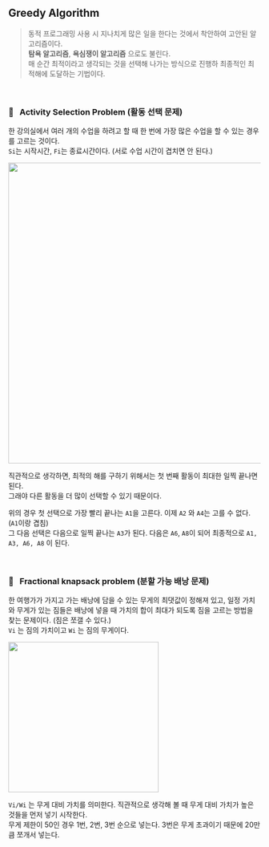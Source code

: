 ## Greedy Algorithm

> 동적 프로그래밍 사용 시 지나치게 많은 일을 한다는 것에서 착안하여 고안된 알고리즘이다.    
**탐욕 알고리즘**, **욕심쟁이 알고리즘** 으로도 불린다.   
매 순간 최적이라고 생각되는 것을 선택해 나가는 방식으로 진행하 최종적인 최적해에 도달하는 기법이다.

<br/>

### 📌 &nbsp; Activity Selection Problem (활동 선택 문제)

한 강의실에서 여러 개의 수업을 하려고 할 때 한 번에 가장 많은 수업을 할 수 있는 경우를 고르는 것이다.   
```Si```는 시작시간, ```Fi```는 종료시간이다. (서로 수업 시간이 겹치면 안 된다.)

<img src="./screenshots/greedy1.png" width="600">

직관적으로 생각하면, 최적의 해를 구하기 위해서는 첫 번째 활동이 최대한 일찍 끝나면 된다.    
그래야 다른 활동을 더 많이 선택할 수 있기 때문이다.

위의 경우 첫 선택으로 가장 빨리 끝나는 ```A1```을 고른다. 이제 ```A2``` 와 ```A4```는 고를 수 없다. (```A1```이랑 겹침)    
그 다음 선택은 다음으로 일찍 끝나는 ```A3```가 된다. 다음은 ```A6```, ```A8```이 되어 최종적으로 ``` A1, A3, A6, A8 ``` 이 된다.

<br/>


### 📌 &nbsp; Fractional knapsack problem (분할 가능 배낭 문제)

한 여행가가 가지고 가는 배낭에 담을 수 있는 무게의 최댓값이 정해져 있고, 일정 가치와 무게가 있는 짐들은 배낭에 넣을 때 가치의 합이 최대가 되도록 짐을 고르는 방법을 찾는 문제이다. (짐은 쪼갤 수 있다.)   
```Vi``` 는 짐의 가치이고 ```Wi``` 는 짐의 무게이다.

<img src="./screenshots/greedy2.png" width="300">

```Vi/Wi``` 는 무게 대비 가치를 의미한다. 직관적으로 생각해 볼 때 무게 대비 가치가 높은 것들을 먼저 넣기 시작한다.   
무게 제한이 50인 경우 1번, 2번, 3번 순으로 넣는다. 3번은 무게 초과이기 때문에 20만큼 쪼개서 넣는다. 

